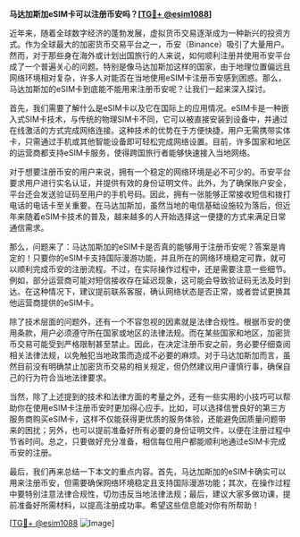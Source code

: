 **马达加斯加eSIM卡可以注册币安吗？[[TG💪+ @esim1088](https://t.me/s/esim1088)]**

近年来，随着全球数字经济的蓬勃发展，虚拟货币交易逐渐成为一种新兴的投资方式。作为全球最大的加密货币交易平台之一，币安（Binance）吸引了大量用户。然而，对于那些身在海外或计划出国旅行的人来说，如何顺利注册并使用币安平台成了一个普遍关心的问题。特别是像马达加斯加这样的国家，由于地理位置偏远且网络环境相对复杂，许多人对能否在当地使用eSIM卡注册币安感到困惑。那么，马达加斯加的eSIM卡到底能不能用来注册币安呢？让我们一起来深入探讨。

首先，我们需要了解什么是eSIM卡以及它在国际上的应用情况。eSIM卡是一种嵌入式SIM卡技术，与传统的物理SIM卡不同，它可以被直接安装到设备中，并通过在线激活的方式完成网络连接。这种技术的优势在于方便快捷，用户无需携带实体卡，只需通过手机或其他智能设备即可轻松完成网络设置。目前，许多国家和地区的运营商都支持eSIM卡服务，使得跨国旅行者能够快速接入当地网络。

对于想要注册币安的用户来说，拥有一个稳定的网络环境是必不可少的。币安平台要求用户进行实名认证，并提供有效的身份证明文件。此外，为了确保账户安全，平台还会发送验证码至用户的手机号码。因此，拥有一张能够正常接收短信和拨打电话的电话卡至关重要。在马达加斯加，虽然当地的电信基础设施较为落后，但近年来随着eSIM卡技术的普及，越来越多的人开始选择这一便捷的方式来满足日常通信需求。

那么，问题来了：马达加斯加的eSIM卡是否真的能够用于注册币安呢？答案是肯定的！只要你的eSIM卡支持国际漫游功能，并且所在的网络环境稳定可靠，就可以顺利完成币安的注册流程。不过，在实际操作过程中，还是需要注意一些细节。例如，部分运营商可能对短信接收存在延迟现象，这可能会导致验证码无法及时到达。在这种情况下，建议提前联系客服，确认网络状态是否正常，或者尝试更换其他运营商提供的eSIM卡。

除了技术层面的问题外，还有一个不容忽视的因素就是法律合规性。根据币安的使用条款，用户必须遵守所在国家或地区的法律法规。而在某些国家和地区，加密货币交易可能受到严格限制甚至禁止。因此，在决定注册币安之前，务必要仔细查阅相关法律法规，以免触犯当地政策而造成不必要的麻烦。对于马达加斯加而言，虽然目前没有明确禁止加密货币交易的相关规定，但仍然建议用户谨慎行事，确保自己的行为符合当地法律要求。

当然，除了上述提到的技术和法律方面的考量之外，还有一些实用的小技巧可以帮助你在使用eSIM卡注册币安时更加得心应手。比如，可以选择信誉良好的第三方服务商购买eSIM卡，这样不仅能获得更优质的服务体验，还能避免因质量问题带来的困扰；另外，也可以提前准备好所有必要的身份证明文件，以便在注册过程中节省时间。总之，只要做好充分准备，相信每位用户都能顺利地通过eSIM卡完成币安的注册。

最后，我们再来总结一下本文的重点内容。首先，马达加斯加的eSIM卡确实可以用来注册币安，但需要确保网络环境稳定且支持国际漫游功能；其次，在操作过程中要特别注意法律合规性，切勿违反当地法律法规；最后，建议大家多做功课，提前准备好所需材料，以提高注册成功率。希望这些信息能对你有所帮助！

[[TG💪+ @esim1088](https://t.me/s/esim1088) ![Image](https://i.postimg.cc/4NQfJmqS/Snipaste-2025-05-13-00-14-12.png)]